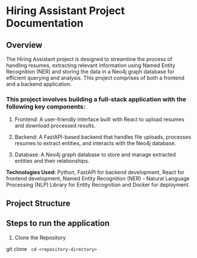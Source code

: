 # Hiring Assistant Project Documentation

## Overview

The Hiring Assistant project is designed to streamline the process of handling resumes, extracting relevant information using Named Entity Recognition (NER) and storing the data in a Neo4j graph database for efficient querying and analysis. This project comprises of both a frontend and a backend application.

### This project involves building a full-stack application with the following key components:

1. Frontend: A user-friendly interface built with React to upload resumes and download processed results.

2. Backend: A FastAPI-based backend that handles file uploads, processes resumes to extract entities, and interacts with the Neo4j database.

3. Database: A Neo4j graph database to store and manage extracted entities and their relationships.

**Technologies Used:** Python, FastAPI for backend development, React for frontend development, Named Entity Recognition (NER) - Natural Language Processing (NLP) Library for Entity Recognition and Docker for deployment.


## Project Structure

## Steps to run the application

1. Clone the Repository

  git clone <repository-url>```
      cd <repository-directory>```
   

